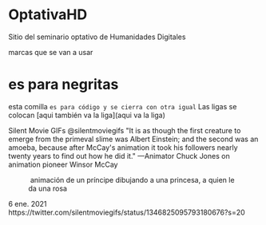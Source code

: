 # OptativaHD
Sitio del seminario optativo de Humanidades Digitales

marcas que se van a usar 

# es para negritas
esta comilla ` es para código y se cierra con otra igual `
Las ligas se colocan [aqui también va la liga](aqui va la liga)


<tweet id=“”>
<author>
<name>Silent Movie GIFs</name>
<screenName>@silentmoviegifs</screenName>
</author>
<tweetText>
<interp type="Cine">
<lang type="eng">
"It is as though the first creature to emerge from the primeval slime was Albert Einstein; and the second was an amoeba, because after McCay's animation it took his followers nearly twenty years to find out how he did it."
—Animator Chuck Jones on animation pioneer Winsor McCay
<figure>
 <figDesc>animación de un príncipe dibujando a una princesa, a quien le da una rosa</figDesc>
</figure>
</interp>
</lang type="eng">
</tweetText>
<creationDate>6 ene. 2021</creationDate>
<source>https://twitter.com/silentmoviegifs/status/1346825095793180676?s=20</source>
</tweet>




